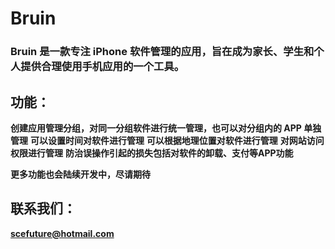 # Bruin

### Bruin 是一款专注 iPhone 软件管理的应用，旨在成为家长、学生和个人提供合理使用手机应用的一个工具。



## **功能：**
**创建应用管理分组，对同一分组软件进行统一管理，也可以对分组内的 APP 单独管理**
**可以设置时间对软件进行管理**
**可以根据地理位置对软件进行管理**
**对网站访问权限进行管理**
**防治误操作引起的损失包括对软件的卸载、支付等APP功能**


**更多功能也会陆续开发中，尽请期待**



## 联系我们：
**scefuture@hotmail.com**
